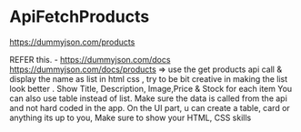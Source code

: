 # ApiFetchProducts
 https://dummyjson.com/products 

REFER this. - https://dummyjson.com/docs   https://dummyjson.com/docs/products => use the get products api call & display the name as list in html css , try to be bit creative in making the list look better .  Show Title, Description, Image,Price & Stock for each item You can also use table instead of list.      Make sure the data is called from the api and not hard coded in the app.  On the UI part, u can create a table, card or anything its up to you, Make sure to show your HTML, CSS skills 
